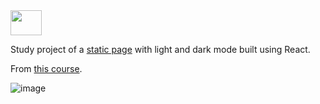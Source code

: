 
<img width="50px" height="40px" src="https://cdn.jsdelivr.net/gh/devicons/devicon/icons/react/react-original.svg" />

Study project of a [static page](https://deboradeotti.github.io/react-facts/) with light and dark mode built using React.

From [this course](https://www.youtube.com/watch?v=bMknfKXIFA8).

![image](https://github.com/deboradeotti/react-facts/assets/81835864/73fdf00b-6544-4ee2-80fe-e2c59e02a334)

